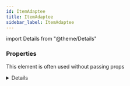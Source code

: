 ```yaml
---
id: ItemAdaptee
title: ItemAdaptee
sidebar_label: ItemAdaptee
---
```


import Details from "@theme/Details"




### Properties

This element is often used without passing props

<Details summary={<summary><b>Additional properties for advanced use cases</b></summary>}><div>

| Properties | Type | Description |
| --------- | ---- | ----------- |
| activable | boolean |  |
| active | boolean |  |
| disabled | boolean |  |
| highlightable | boolean |  |
| highlighted | boolean |  |
| id | string \| number |  |
| selectable | boolean |  |
| selected | boolean |  |
| text | string |  |
| visible | boolean |  |


</div></Details>